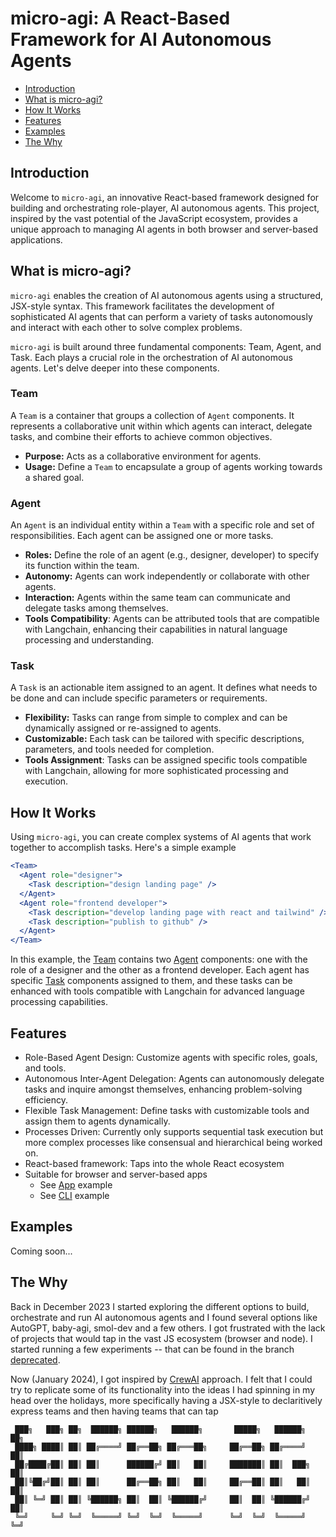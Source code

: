 # micro-agi: A React-Based Framework for AI Autonomous Agents

- [Introduction](#introduction)
- [What is micro-agi?](#what-is-micro-agi)
- [How It Works](#how-it-works)
- [Features](#features)
- [Examples](#examples)
- [The Why](#the-why)

## Introduction

Welcome to `micro-agi`, an innovative React-based framework designed for building and orchestrating role-player, AI autonomous agents. This project, inspired by the vast potential of the JavaScript ecosystem, provides a unique approach to managing AI agents in both browser and server-based applications.

## What is micro-agi?

`micro-agi` enables the creation of AI autonomous agents using a structured, JSX-style syntax. This framework facilitates the development of sophisticated AI agents that can perform a variety of tasks autonomously and interact with each other to solve complex problems.

`micro-agi` is built around three fundamental components: Team, Agent, and Task. Each plays a crucial role in the orchestration of AI autonomous agents. Let's delve deeper into these components.

### Team

A `Team` is a container that groups a collection of `Agent` components. It represents a collaborative unit within which agents can interact, delegate tasks, and combine their efforts to achieve common objectives.

- **Purpose:** Acts as a collaborative environment for agents.
- **Usage:** Define a `Team` to encapsulate a group of agents working towards a shared goal.

### Agent

An `Agent` is an individual entity within a `Team` with a specific role and set of responsibilities. Each agent can be assigned one or more tasks.

- **Roles:** Define the role of an agent (e.g., designer, developer) to specify its function within the team.
- **Autonomy:** Agents can work independently or collaborate with other agents.
- **Interaction:** Agents within the same team can communicate and delegate tasks among themselves.
- **Tools Compatibility**: Agents can be attributed tools that are compatible with Langchain, enhancing their capabilities in natural language processing and understanding.

### Task

A `Task` is an actionable item assigned to an agent. It defines what needs to be done and can include specific parameters or requirements.

- **Flexibility:** Tasks can range from simple to complex and can be dynamically assigned or re-assigned to agents.
- **Customizable:** Each task can be tailored with specific descriptions, parameters, and tools needed for completion.
- **Tools Assignment**: Tasks can be assigned specific tools compatible with Langchain, allowing for more sophisticated processing and execution.

## How It Works

Using `micro-agi`, you can create complex systems of AI agents that work together to accomplish tasks. Here's a simple example

```jsx
<Team>
  <Agent role="designer">
    <Task description="design landing page" />
  </Agent>
  <Agent role="frontend developer">
    <Task description="develop landing page with react and tailwind" />
    <Task description="publish to github" />
  </Agent>
</Team>
```

In this example, the [Team](#team) contains two [Agent](#agent) components: one with the role of a designer and the other as a frontend developer. Each agent has specific [Task](#task) components assigned to them, and these tasks can be enhanced with tools compatible with Langchain for advanced language processing capabilities.

## Features

- Role-Based Agent Design: Customize agents with specific roles, goals, and tools.
- Autonomous Inter-Agent Delegation: Agents can autonomously delegate tasks and inquire amongst themselves, enhancing problem-solving efficiency.
- Flexible Task Management: Define tasks with customizable tools and assign them to agents dynamically.
- Processes Driven: Currently only supports sequential task execution but more complex processes like consensual and hierarchical being worked on.
- React-based framework: Taps into the whole React ecosystem
- Suitable for browser and server-based apps
  - See [App](./packages/app/) example
  - See [CLI](./packages/cli/) example

## Examples

Coming soon...

## The Why

Back in December 2023 I started exploring the different options to build, orchestrate and run AI autonomous agents and I found several options like AutoGPT, baby-agi, smol-dev and a few others. I got frustrated with the lack of projects that would tap in the vast JS ecosystem (browser and node). I started running a few experiments -- that can be found in the branch [deprecated](https://github.com/microchipgnu/micro-agi/tree/deprecated).

Now (January 2024), I got inspired by [CrewAI](https://github.com/joaomdmoura/crewAI) approach. I felt that I could try to replicate some of its functionality into the ideas I had spinning in my head over the holidays, more specifically having a JSX-style to declaritively express teams and then having teams that can tap

```
 ███╗   ███╗ ██╗  ██████╗ ██████╗   ██████╗       █████╗   ██████╗  ██╗
 ████╗ ████║ ██║ ██╔════╝ ██╔══██╗ ██╔═══██╗     ██╔══██╗ ██╔════╝  ██║
 ██╔████╔██║ ██║ ██║      ██████╔╝ ██║   ██║     ███████║ ██║  ███╗ ██║
 ██║╚██╔╝██║ ██║ ██║      ██╔══██╗ ██║   ██║     ██╔══██║ ██║   ██║ ██║
 ██║ ╚═╝ ██║ ██║ ╚██████╗ ██║  ██║ ╚██████╔╝     ██║  ██║ ╚██████╔╝ ██║
 ╚═╝     ╚═╝ ╚═╝  ╚═════╝ ╚═╝  ╚═╝  ╚═════╝      ╚═╝  ╚═╝  ╚═════╝  ╚═╝
```